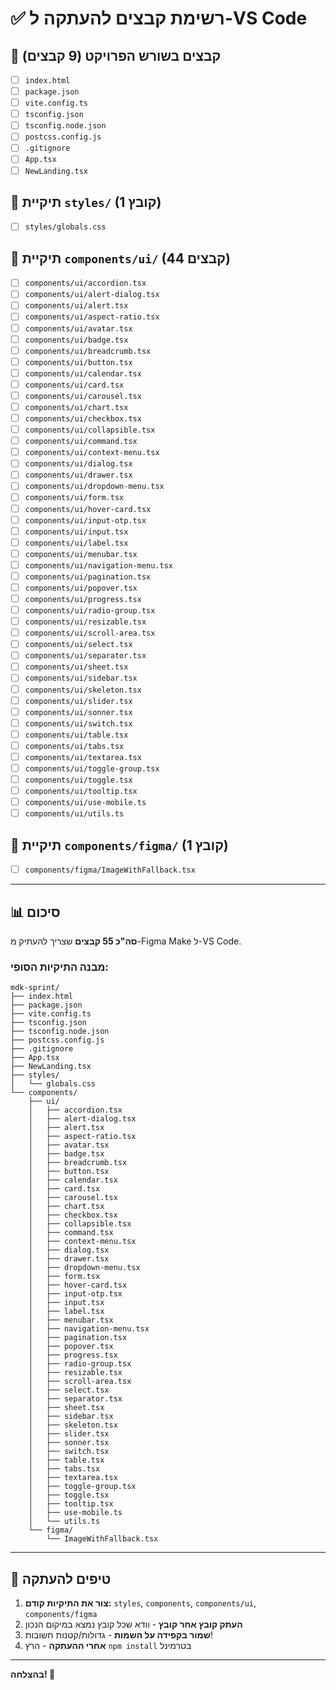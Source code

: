 # ✅ רשימת קבצים להעתקה ל-VS Code

## 📂 קבצים בשורש הפרויקט (9 קבצים)

- [ ] `index.html`
- [ ] `package.json`
- [ ] `vite.config.ts`
- [ ] `tsconfig.json`
- [ ] `tsconfig.node.json`
- [ ] `postcss.config.js`
- [ ] `.gitignore`
- [ ] `App.tsx`
- [ ] `NewLanding.tsx`

## 📂 תיקיית `styles/` (1 קובץ)

- [ ] `styles/globals.css`

## 📂 תיקיית `components/ui/` (44 קבצים)

- [ ] `components/ui/accordion.tsx`
- [ ] `components/ui/alert-dialog.tsx`
- [ ] `components/ui/alert.tsx`
- [ ] `components/ui/aspect-ratio.tsx`
- [ ] `components/ui/avatar.tsx`
- [ ] `components/ui/badge.tsx`
- [ ] `components/ui/breadcrumb.tsx`
- [ ] `components/ui/button.tsx`
- [ ] `components/ui/calendar.tsx`
- [ ] `components/ui/card.tsx`
- [ ] `components/ui/carousel.tsx`
- [ ] `components/ui/chart.tsx`
- [ ] `components/ui/checkbox.tsx`
- [ ] `components/ui/collapsible.tsx`
- [ ] `components/ui/command.tsx`
- [ ] `components/ui/context-menu.tsx`
- [ ] `components/ui/dialog.tsx`
- [ ] `components/ui/drawer.tsx`
- [ ] `components/ui/dropdown-menu.tsx`
- [ ] `components/ui/form.tsx`
- [ ] `components/ui/hover-card.tsx`
- [ ] `components/ui/input-otp.tsx`
- [ ] `components/ui/input.tsx`
- [ ] `components/ui/label.tsx`
- [ ] `components/ui/menubar.tsx`
- [ ] `components/ui/navigation-menu.tsx`
- [ ] `components/ui/pagination.tsx`
- [ ] `components/ui/popover.tsx`
- [ ] `components/ui/progress.tsx`
- [ ] `components/ui/radio-group.tsx`
- [ ] `components/ui/resizable.tsx`
- [ ] `components/ui/scroll-area.tsx`
- [ ] `components/ui/select.tsx`
- [ ] `components/ui/separator.tsx`
- [ ] `components/ui/sheet.tsx`
- [ ] `components/ui/sidebar.tsx`
- [ ] `components/ui/skeleton.tsx`
- [ ] `components/ui/slider.tsx`
- [ ] `components/ui/sonner.tsx`
- [ ] `components/ui/switch.tsx`
- [ ] `components/ui/table.tsx`
- [ ] `components/ui/tabs.tsx`
- [ ] `components/ui/textarea.tsx`
- [ ] `components/ui/toggle-group.tsx`
- [ ] `components/ui/toggle.tsx`
- [ ] `components/ui/tooltip.tsx`
- [ ] `components/ui/use-mobile.ts`
- [ ] `components/ui/utils.ts`

## 📂 תיקיית `components/figma/` (1 קובץ)

- [ ] `components/figma/ImageWithFallback.tsx`

---

## 📊 סיכום

**סה"כ 55 קבצים** שצריך להעתיק מ-Figma Make ל-VS Code.

### מבנה התיקיות הסופי:

```
mdk-sprint/
├── index.html
├── package.json
├── vite.config.ts
├── tsconfig.json
├── tsconfig.node.json
├── postcss.config.js
├── .gitignore
├── App.tsx
├── NewLanding.tsx
├── styles/
│   └── globals.css
└── components/
    ├── ui/
    │   ├── accordion.tsx
    │   ├── alert-dialog.tsx
    │   ├── alert.tsx
    │   ├── aspect-ratio.tsx
    │   ├── avatar.tsx
    │   ├── badge.tsx
    │   ├── breadcrumb.tsx
    │   ├── button.tsx
    │   ├── calendar.tsx
    │   ├── card.tsx
    │   ├── carousel.tsx
    │   ├── chart.tsx
    │   ├── checkbox.tsx
    │   ├── collapsible.tsx
    │   ├── command.tsx
    │   ├── context-menu.tsx
    │   ├── dialog.tsx
    │   ├── drawer.tsx
    │   ├── dropdown-menu.tsx
    │   ├── form.tsx
    │   ├── hover-card.tsx
    │   ├── input-otp.tsx
    │   ├── input.tsx
    │   ├── label.tsx
    │   ├── menubar.tsx
    │   ├── navigation-menu.tsx
    │   ├── pagination.tsx
    │   ├── popover.tsx
    │   ├── progress.tsx
    │   ├── radio-group.tsx
    │   ├── resizable.tsx
    │   ├── scroll-area.tsx
    │   ├── select.tsx
    │   ├── separator.tsx
    │   ├── sheet.tsx
    │   ├── sidebar.tsx
    │   ├── skeleton.tsx
    │   ├── slider.tsx
    │   ├── sonner.tsx
    │   ├── switch.tsx
    │   ├── table.tsx
    │   ├── tabs.tsx
    │   ├── textarea.tsx
    │   ├── toggle-group.tsx
    │   ├── toggle.tsx
    │   ├── tooltip.tsx
    │   ├── use-mobile.ts
    │   └── utils.ts
    └── figma/
        └── ImageWithFallback.tsx
```

---

## 🎯 טיפים להעתקה

1. **צור את התיקיות קודם:** `styles`, `components`, `components/ui`, `components/figma`
2. **העתק קובץ אחר קובץ** - וודא שכל קובץ נמצא במיקום הנכון
3. **שמור בקפידה על השמות** - גדולות/קטנות חשובות!
4. **אחרי ההעתקה** - הרץ `npm install` בטרמינל

---

**בהצלחה! 🚀**
